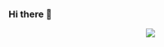 ### Hi there 👋
<center><img align="center" src="https://github-readme-stats.vercel.app/api?username=noncent&show_icons=true&theme=buefy" /></center>

